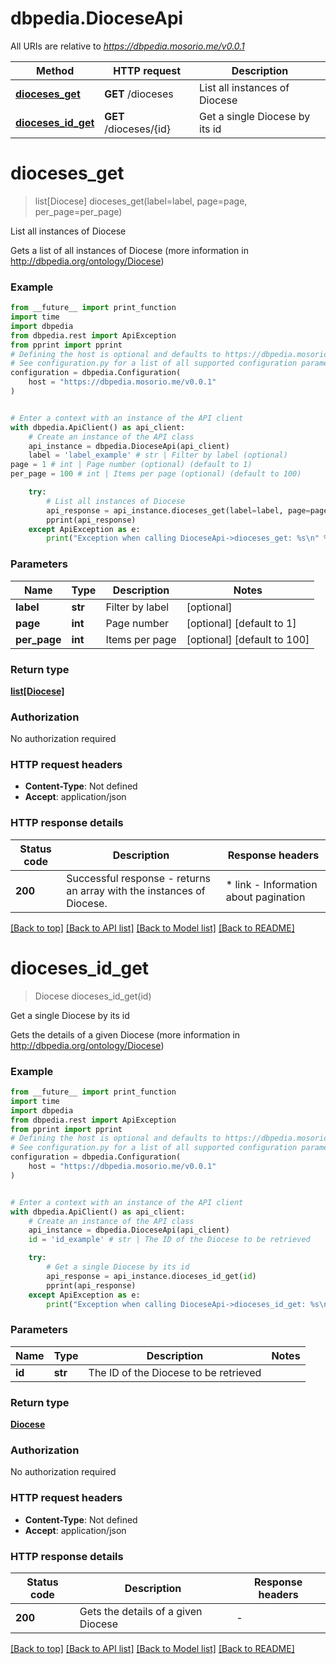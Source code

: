 # dbpedia.DioceseApi

All URIs are relative to *https://dbpedia.mosorio.me/v0.0.1*

Method | HTTP request | Description
------------- | ------------- | -------------
[**dioceses_get**](DioceseApi.md#dioceses_get) | **GET** /dioceses | List all instances of Diocese
[**dioceses_id_get**](DioceseApi.md#dioceses_id_get) | **GET** /dioceses/{id} | Get a single Diocese by its id


# **dioceses_get**
> list[Diocese] dioceses_get(label=label, page=page, per_page=per_page)

List all instances of Diocese

Gets a list of all instances of Diocese (more information in http://dbpedia.org/ontology/Diocese)

### Example

```python
from __future__ import print_function
import time
import dbpedia
from dbpedia.rest import ApiException
from pprint import pprint
# Defining the host is optional and defaults to https://dbpedia.mosorio.me/v0.0.1
# See configuration.py for a list of all supported configuration parameters.
configuration = dbpedia.Configuration(
    host = "https://dbpedia.mosorio.me/v0.0.1"
)


# Enter a context with an instance of the API client
with dbpedia.ApiClient() as api_client:
    # Create an instance of the API class
    api_instance = dbpedia.DioceseApi(api_client)
    label = 'label_example' # str | Filter by label (optional)
page = 1 # int | Page number (optional) (default to 1)
per_page = 100 # int | Items per page (optional) (default to 100)

    try:
        # List all instances of Diocese
        api_response = api_instance.dioceses_get(label=label, page=page, per_page=per_page)
        pprint(api_response)
    except ApiException as e:
        print("Exception when calling DioceseApi->dioceses_get: %s\n" % e)
```

### Parameters

Name | Type | Description  | Notes
------------- | ------------- | ------------- | -------------
 **label** | **str**| Filter by label | [optional] 
 **page** | **int**| Page number | [optional] [default to 1]
 **per_page** | **int**| Items per page | [optional] [default to 100]

### Return type

[**list[Diocese]**](Diocese.md)

### Authorization

No authorization required

### HTTP request headers

 - **Content-Type**: Not defined
 - **Accept**: application/json

### HTTP response details
| Status code | Description | Response headers |
|-------------|-------------|------------------|
**200** | Successful response - returns an array with the instances of Diocese. |  * link - Information about pagination <br>  |

[[Back to top]](#) [[Back to API list]](../README.md#documentation-for-api-endpoints) [[Back to Model list]](../README.md#documentation-for-models) [[Back to README]](../README.md)

# **dioceses_id_get**
> Diocese dioceses_id_get(id)

Get a single Diocese by its id

Gets the details of a given Diocese (more information in http://dbpedia.org/ontology/Diocese)

### Example

```python
from __future__ import print_function
import time
import dbpedia
from dbpedia.rest import ApiException
from pprint import pprint
# Defining the host is optional and defaults to https://dbpedia.mosorio.me/v0.0.1
# See configuration.py for a list of all supported configuration parameters.
configuration = dbpedia.Configuration(
    host = "https://dbpedia.mosorio.me/v0.0.1"
)


# Enter a context with an instance of the API client
with dbpedia.ApiClient() as api_client:
    # Create an instance of the API class
    api_instance = dbpedia.DioceseApi(api_client)
    id = 'id_example' # str | The ID of the Diocese to be retrieved

    try:
        # Get a single Diocese by its id
        api_response = api_instance.dioceses_id_get(id)
        pprint(api_response)
    except ApiException as e:
        print("Exception when calling DioceseApi->dioceses_id_get: %s\n" % e)
```

### Parameters

Name | Type | Description  | Notes
------------- | ------------- | ------------- | -------------
 **id** | **str**| The ID of the Diocese to be retrieved | 

### Return type

[**Diocese**](Diocese.md)

### Authorization

No authorization required

### HTTP request headers

 - **Content-Type**: Not defined
 - **Accept**: application/json

### HTTP response details
| Status code | Description | Response headers |
|-------------|-------------|------------------|
**200** | Gets the details of a given Diocese |  -  |

[[Back to top]](#) [[Back to API list]](../README.md#documentation-for-api-endpoints) [[Back to Model list]](../README.md#documentation-for-models) [[Back to README]](../README.md)

